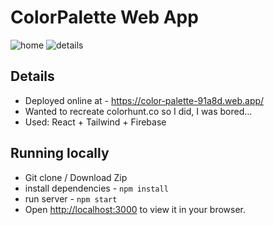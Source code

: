 # ColorPalette Web App
![home](https://github.com/user-attachments/assets/74f338a7-80ec-467f-943a-bacc8256cea8)
![details](https://github.com/user-attachments/assets/3488e6ec-64a3-4366-b291-cf1c2b7e8d26)

## Details
- Deployed online at - https://color-palette-91a8d.web.app/
- Wanted to recreate colorhunt.co so I did, I was bored...
- Used: React + Tailwind + Firebase

## Running locally
- Git clone / Download Zip
- install dependencies - `npm install`
- run server - `npm start`
- Open [http://localhost:3000](http://localhost:3000) to view it in your browser.
